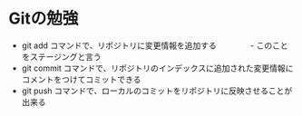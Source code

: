 # Gitの勉強

- git add コマンドで、リポジトリに変更情報を追加する
　　　　- このことをステージングと言う 
- git commit コマンドで、リポジトリのインデックスに追加された変更情報にコメントをつけてコミットできる
- git push コマンドで、ローカルのコミットをリポジトリに反映させることが出来る
